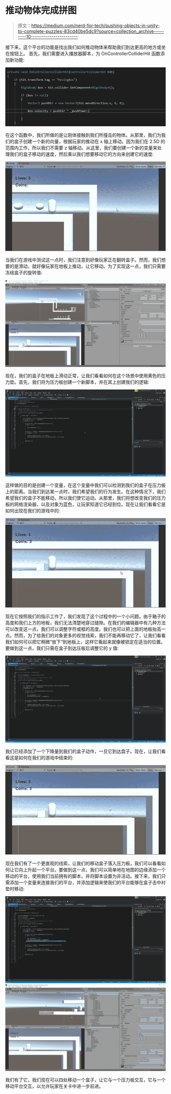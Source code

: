 # 推动物体完成拼图

> 原文：<https://medium.com/nerd-for-tech/pushing-objects-in-unity-to-complete-puzzles-83cd40be5dc9?source=collection_archive---------10----------------------->

接下来，这个平台的功能是找出我们如何推动物体来帮助我们到达更高的地方或坐在按钮上。
首先，我们需要进入播放器脚本，为 OnControllerColliderHit 函数添加新功能:

![](img/e948d6217791267fb00d83637631a0df.png)

在这个函数中，我们所做的是让刚体接触到我们所撞击的物体。从那里，我们为我们的盒子创建一个新的向量，根据玩家的推动在 x 轴上移动。因为我们在 2.5D 的范围内工作，所以我们不需要 z 轴移动。从这里，我们要创建一个新的变量来处理我们的盒子移动的速度，然后乘以我们想要移动它的方向来创建它的速度:

![](img/bed4b032d52a3f5c2790b03a28f68725.png)

当我们在游戏中测试这一点时，我们注意到好像玩家正在翻转盒子。然而，我们想要的是滑动，就好像玩家在地板上推动，让它移动。为了实现这一点，我们只需要冻结盒子的旋转值:

![](img/4d893dced4275db9799cd9074da2829e.png)

现在，我们的盒子在地板上滑动正常，让我们看看如何在这个场景中使用黄色的压力垫。首先，我们将为压力板创建一个新脚本，并在其上创建我们的逻辑:

![](img/cb51182691a99e16f1dcf8e5521ad910.png)

这样做的目的是创建一个变量，在这个变量中我们可以检测到我们的盒子在压力板上的距离。当我们到达某一点时，我们希望我们的行为发生。在这种情况下，我们希望我们的盒子不能移动，所以我们使它运动。从那里，我们将想改变我们的压力板的网格渲染器，以及对象为蓝色，让玩家知道它已经到位。现在让我们看看它是如何出现在我们的游戏中的:

![](img/60630ef50d3a03f9993dde5bf90cedb5.png)

现在它按照我们的指示工作了，我们发现了这个过程中的一个小问题。由于箱子的高度和我们上方的地板，我们无法清楚地穿过缝隙。在我们的编辑器中有几种方法可以改变这一点，我们可以调整字符或框的高度。我们也可以把上面的地板抬高一点。然而，为了给我们的对象更多的视觉线索，我们不能再移动它了，让我们看看我们如何可以把它稍微“放下”到地板上，这样它看起来就像被锁定在适当的位置。
要做到这一点，我们只需在盒子到达压板后调整它的 y 值:

![](img/f1619011d76bc1c7bf037e5acc50386a.png)

我们已经添加了一个下降量到我们的盒子动作，一旦它到达盘子。现在，让我们看看这是如何在我们的游戏中结束的:

![](img/740573495cb5f5c4e34c03a79326a840.png)

现在我们有了一个更直观的线索，让我们的移动盒子落入压力板，我们可以看看如何让它向上升起一个平台。要做到这一点，我们可以简单地在地图的边缘添加一个移动的平台，使用我们当前拥有的脚本，并将脚本设置为非活动。接下来，我们只需添加一个变量来连接我们的平台，并添加逻辑来使我们的平台能够在盒子击中衬垫时移动:

![](img/d01f36fe0153c21adf160eae4ea1ac34.png)![](img/4a08da7184df896e2c3e2dba2a0df672.png)

我们有了它，我们现在可以四处移动一个盒子，让它与一个压力板交互，它与一个移动平台交互，以允许玩家在关卡中进一步前进。